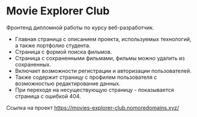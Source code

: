 # Movie Explorer Club
Фронтенд дипломной работы по курсу веб-разработчик.

- Главная страница с описанием проекта, используемых технологий, а также портфолио студента.
- Страница с формой поиска фильмов.
- Страница с сохраненными фильмами, фильмы можно удалить из сохраненных.
- Включает возможности регистрации и авторизации пользователей.
- Также содержит страницу с профилем пользователя с возможностью редактирование данных.
- При переходе на несуществующую страницу - показывается страница с ошибкой 404.

Ссылка на проект https://movies-explorer-club.nomoredomains.xyz/
